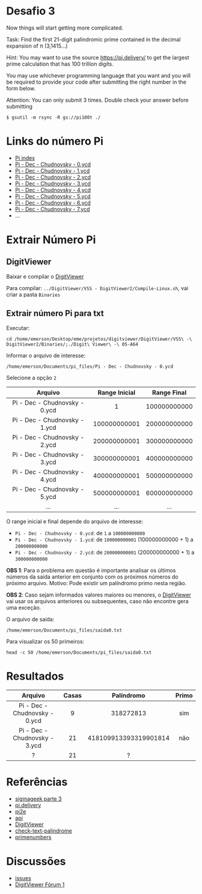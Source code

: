 # Desafio 3

Now things will start getting more complicated. 

Task: Find the first 21-digit palindromic prime contained in the decimal expansion of π (3,1415…)

Hint: You may want to use the source  https://pi.delivery/ to get the largest prime calculation that has 100 trillion digits. 

You may use whichever programming language that you want and you will be required to provide your code after submitting the right number in the form below. 

Attention: You can only submit 3 times. Double check your answer before submitting

```
$ gsutil -m rsync -R gs://pi100t ./
```

# Links do número Pi

- [Pi index](https://storage.googleapis.com/pi100t/index.html)
- [Pi - Dec - Chudnovsky - 0.ycd](https://storage.googleapis.com/pi100t/Pi%20-%20Dec%20-%20Chudnovsky/Pi%20-%20Dec%20-%20Chudnovsky%20-%200.ycd)
- [Pi - Dec - Chudnovsky - 1.ycd](https://storage.googleapis.com/pi100t/Pi%20-%20Dec%20-%20Chudnovsky/Pi%20-%20Dec%20-%20Chudnovsky%20-%201.ycd)
- [Pi - Dec - Chudnovsky - 2.ycd](https://storage.googleapis.com/pi100t/Pi%20-%20Dec%20-%20Chudnovsky/Pi%20-%20Dec%20-%20Chudnovsky%20-%202.ycd)
- [Pi - Dec - Chudnovsky - 3.ycd](https://storage.googleapis.com/pi100t/Pi%20-%20Dec%20-%20Chudnovsky/Pi%20-%20Dec%20-%20Chudnovsky%20-%203.ycd)
- [Pi - Dec - Chudnovsky - 4.ycd](https://storage.googleapis.com/pi100t/Pi%20-%20Dec%20-%20Chudnovsky/Pi%20-%20Dec%20-%20Chudnovsky%20-%204.ycd)
- [Pi - Dec - Chudnovsky - 5.ycd](https://storage.googleapis.com/pi100t/Pi%20-%20Dec%20-%20Chudnovsky/Pi%20-%20Dec%20-%20Chudnovsky%20-%205.ycd)
- [Pi - Dec - Chudnovsky - 6.ycd](https://storage.googleapis.com/pi100t/Pi%20-%20Dec%20-%20Chudnovsky/Pi%20-%20Dec%20-%20Chudnovsky%20-%206.ycd)
- [Pi - Dec - Chudnovsky - 7.ycd](https://storage.googleapis.com/pi100t/Pi%20-%20Dec%20-%20Chudnovsky/Pi%20-%20Dec%20-%20Chudnovsky%20-%207.ycd)
- ...

# Extrair Número Pi

## DigitViewer

Baixar e compilar o [DigitViewer](https://github.com/Mysticial/DigitViewer)

Para compilar: `../DigitViewer/VSS - DigitViewer2/Compile-Linux.sh`, vai criar a pasta `Binaries`

## Extrair número Pi para txt

Executar:

`cd /home/emerson/Desktop/eme/projetos/digitviewer/DigitViewer/VSS\ -\ DigitViewer2/Binaries/;./Digit\ Viewer\ -\ 05-A64`

Informar o arquivo de interesse:

`/home/emerson/Documents/pi_files/Pi - Dec - Chudnovsky - 0.ycd`

Selecione a opção `2`


| Arquivo | Range Inicial    | Range Final    |
| :---:   | :---: | :---: |
| Pi - Dec - Chudnovsky - 0.ycd | 1   | 100000000000   |
| Pi - Dec - Chudnovsky - 1.ycd | 100000000001   | 200000000000   |
| Pi - Dec - Chudnovsky - 2.ycd | 200000000001   | 300000000000   |
| Pi - Dec - Chudnovsky - 3.ycd | 300000000001   | 400000000000   |
| Pi - Dec - Chudnovsky - 4.ycd | 400000000001   | 500000000000   |
| Pi - Dec - Chudnovsky - 5.ycd | 500000000001   | 600000000000   |
| ... | ...    | ...    |

O range inicial e final depende do arquivo de interesse:

- `Pi - Dec - Chudnovsky - 0.ycd`: de `1` a `100000000000`
- `Pi - Dec - Chudnovsky - 1.ycd`: de `100000000001` (100000000000 + 1) a `200000000000`
- `Pi - Dec - Chudnovsky - 2.ycd`: de `200000000001` (200000000000 + 1) a `300000000000`


**OBS 1**: Para o problema em questão é importante analisar os últimos números da saída anterior em conjunto com os próximos números do próximo arquivo. Motivo: Pode existir um palíndromo primo nesta região.

**OBS 2**: Caso sejam informados valores maiores ou menores, o [DigitViewer](https://github.com/Mysticial/DigitViewer) vai usar os arquivos anteriores ou subsequentes, caso não encontre gera uma exceção.

O arquivo de saída:

`/home/emerson/Documents/pi_files/saida0.txt`

Para visualizar os 50 primeiros:

`head -c 50 /home/emerson/Documents/pi_files/saida0.txt`

# Resultados

| Arquivo | Casas | Palíndromo    | Primo    |
| :---: | :---: | :---: | :---: |
| Pi - Dec - Chudnovsky - 0.ycd | 9 | 318272813   | sim |
| Pi - Dec - Chudnovsky - 3.ycd | 21 | 418109913393319901814   | não |
| ? | 21 | ?   |  |

# Referências

- [sigmageek parte 3](https://sigmageek.com/solution/find-large-palindromic-prime-numbers-in-the-decimal-expansion-of-%CF%80-31415%E2%80%A6-1656603146901x235034290182684670)
- [pi.delivery](https://pi.delivery/)
- [pi2e](https://pi2e.ch/blog/2017/03/10/pi-digits-download/#download)
- [api](https://api.pi.delivery/v1/pi?start=100000000000000&numberOfDigits=100&radix=10)
- [DigitViewer](https://github.com/Mysticial/DigitViewer)
- [check-text-palindrome](https://onlinetexttools.com/check-text-palindrome)
- [primenumbers](https://pt.numberempire.com/primenumbers.php)

# Discussões

- [issues](https://github.com/Mysticial/y-cruncher/issues)
- [DigitViewer Fórum 1](https://github.com/Mysticial/y-cruncher/issues/19)

